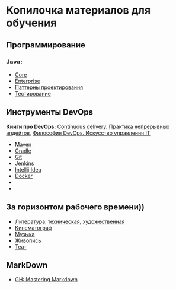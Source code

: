 # Копилочка материалов для обучения

<a name="java"></a>
## Программирование
### Java:
- [Core](/programming/java/java-core/index.md)
- [Enterprise](/programming/java/java-ee/index.md)
- [Паттерны проектирования](/programming/java/patterns/index.md)
- [Тестирование](/programming/tests/index.md)

<a name="tool"></a>
## Инструменты DevOps
**Книги про DevOps:** [Continuous delivery. Практика непрерывных апдейтов](https://www.goodreads.com/book/show/36185317-continuous-delivery), 
[Философия DevOps. Искусство управления IT](https://www.goodreads.com/book/show/41134331-devops-it)
- [Maven](/devops/maven/index.md)
- [Gradle](/devops/gradle/index.md)
- [Git](/devops/git/index.md)
- [Jenkins](/devops/jenkins/index.md)
- [Intellij Idea](/devops/idea/index.md)
- [Docker](/devops/docker/index.md)
- []()
- []()

<a name="hobbi"></a>
## За горизонтом рабочего времени))
- [Литература:](/hobbi/book/index.md) [техническая](/hobbi/book/index.md#technical), [художественная](/hobbi/book/index.md#classic)
- [Кинематограф](/hobbi/cinema/index.md)
- [Музыка](/hobbi/musik/index.md)
- [Живопись](/hobbi/art/index.md)
- [Теат](/hobbi/theatre/index.md)

## MarkDown
- [GH: Mastering Markdown](https://guides.github.com/features/mastering-markdown/)
